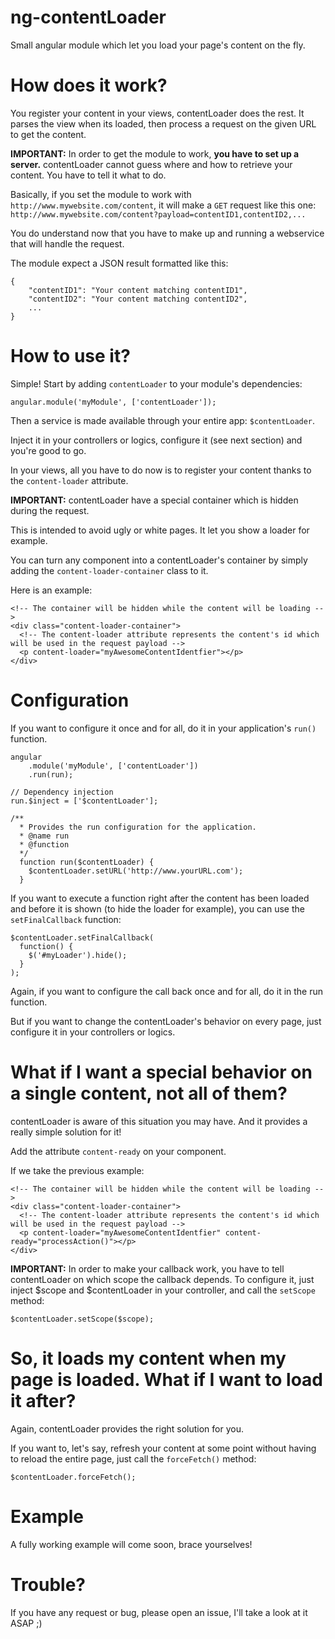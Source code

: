 # ng-contentLoader
Small angular module which let you load your page's content on the fly.

# How does it work?
You register your content in your views, contentLoader does the rest.
It parses the view when its loaded, then process a request on the given URL to get the content.

**IMPORTANT:** In order to get the module to work, **you have to set up a server.**
contentLoader cannot guess where and how to retrieve your content. You have to tell it what to do.

Basically, if you set the module to work with `http://www.mywebsite.com/content`, it will make a `GET` request like this one:
`http://www.mywebsite.com/content?payload=contentID1,contentID2,...`

You do understand now that you have to make up and running a webservice that will handle the request.

The module expect a JSON result formatted like this:

```
{
    "contentID1": "Your content matching contentID1",
    "contentID2": "Your content matching contentID2",
    ...
}
```

# How to use it?
Simple! Start by adding `contentLoader` to your module's dependencies:

`angular.module('myModule', ['contentLoader']);`

Then a service is made available through your entire app: `$contentLoader`.

Inject it in your controllers or logics, configure it (see next section) and you're good to go.

In your views, all you have to do now is to register your content thanks to the `content-loader` attribute.

**IMPORTANT:** contentLoader have a special container which is hidden during the request.

This is intended to avoid ugly or white pages. It let you show a loader for example.

You can turn any component into a contentLoader's container by simply adding the `content-loader-container` class to it.

Here is an example:

```
<!-- The container will be hidden while the content will be loading -->
<div class="content-loader-container">
  <!-- The content-loader attribute represents the content's id which will be used in the request payload -->
  <p content-loader="myAwesomeContentIdentfier"></p>
</div>
```

# Configuration
If you want to configure it once and for all, do it in your application's `run()` function.

```
angular
    .module('myModule', ['contentLoader'])
    .run(run);
    
// Dependency injection
run.$inject = ['$contentLoader'];
        
/**
  * Provides the run configuration for the application.
  * @name run
  * @function
  */
  function run($contentLoader) {
    $contentLoader.setURL('http://www.yourURL.com');
  }
```

If you want to execute a function right after the content has been loaded and before it is shown (to hide the loader for example), you can use the `setFinalCallback` function:

```
$contentLoader.setFinalCallback(
  function() {
    $('#myLoader').hide();
  }
);
```

Again, if you want to configure the call back once and for all, do it in the run function.

But if you want to change the contentLoader's behavior on every page, just configure it in your controllers or logics.

# What if I want a special behavior on a single content, not all of them?
contentLoader is aware of this situation you may have.
And it provides a really simple solution for it!

Add the attribute `content-ready` on your component.

If we take the previous example:

```
<!-- The container will be hidden while the content will be loading -->
<div class="content-loader-container">
  <!-- The content-loader attribute represents the content's id which will be used in the request payload -->
  <p content-loader="myAwesomeContentIdentfier" content-ready="processAction()"></p>
</div>
```

**IMPORTANT:** In order to make your callback work, you have to tell contentLoader on which scope the callback depends.
To configure it, just inject $scope and $contentLoader in your controller, and call the `setScope` method:

`$contentLoader.setScope($scope);`

# So, it loads my content when my page is loaded. What if I want to load it after?
Again, contentLoader provides the right solution for you.

If you want to, let's say, refresh your content at some point without having to reload the entire page,
just call the `forceFetch()` method:

`$contentLoader.forceFetch();`

# Example
A fully working example will come soon, brace yourselves!

# Trouble?
If you have any request or bug, please open an issue, I'll take a look at it ASAP ;)
